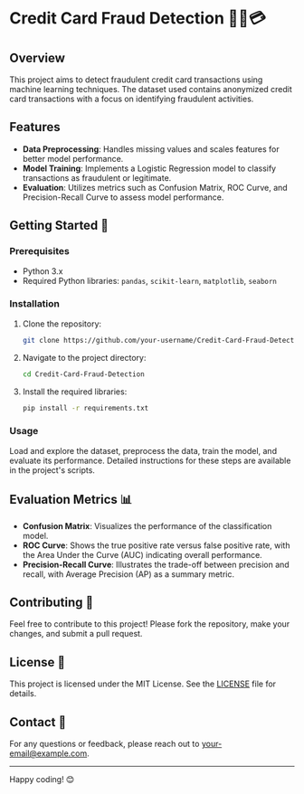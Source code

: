 # Credit Card Fraud Detection 🕵️‍♂️💳

## Overview

This project aims to detect fraudulent credit card transactions using machine learning techniques. The dataset used contains anonymized credit card transactions with a focus on identifying fraudulent activities.

## Features

- **Data Preprocessing**: Handles missing values and scales features for better model performance.
- **Model Training**: Implements a Logistic Regression model to classify transactions as fraudulent or legitimate.
- **Evaluation**: Utilizes metrics such as Confusion Matrix, ROC Curve, and Precision-Recall Curve to assess model performance.

## Getting Started 🚀

### Prerequisites

- Python 3.x
- Required Python libraries: `pandas`, `scikit-learn`, `matplotlib`, `seaborn`

### Installation

1. Clone the repository:

    ```bash
    git clone https://github.com/your-username/Credit-Card-Fraud-Detection.git
    ```

2. Navigate to the project directory:

    ```bash
    cd Credit-Card-Fraud-Detection
    ```

3. Install the required libraries:

    ```bash
    pip install -r requirements.txt
    ```

### Usage

Load and explore the dataset, preprocess the data, train the model, and evaluate its performance. Detailed instructions for these steps are available in the project's scripts.

## Evaluation Metrics 📊

- **Confusion Matrix**: Visualizes the performance of the classification model.
- **ROC Curve**: Shows the true positive rate versus false positive rate, with the Area Under the Curve (AUC) indicating overall performance.
- **Precision-Recall Curve**: Illustrates the trade-off between precision and recall, with Average Precision (AP) as a summary metric.

## Contributing 🤝

Feel free to contribute to this project! Please fork the repository, make your changes, and submit a pull request.

## License 📝

This project is licensed under the MIT License. See the [LICENSE](LICENSE) file for details.

## Contact 📧

For any questions or feedback, please reach out to [your-email@example.com](mailto:khumalophilani580@gmail.com).

---

Happy coding! 😊
